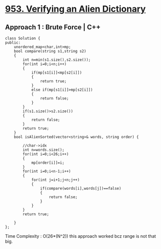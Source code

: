 # <a href="https://leetcode.com/problems/verifying-an-alien-dictionary/">953. Verifying an Alien Dictionary</a>

## Approach 1 : Brute Force | C++ 

```
class Solution {
public:
    unordered_map<char,int>mp;
    bool compare(string s1,string s2)
    {
        int n=min(s1.size(),s2.size());
        for(int i=0;i<n;i++)
        {
            if(mp[s1[i]]<mp[s2[i]])
            {
                return true;
            }
            else if(mp[s1[i]]>mp[s2[i]])
            {
                return false;
            }
        }
        if(s1.size()>s2.size())
        {
            return false;
        }
        return true;
    }
    bool isAlienSorted(vector<string>& words, string order) {
        
        //char->idx
        int n=words.size();
        for(int i=0;i<26;i++)
        {
            mp[order[i]]=i;
        }
        for(int i=0;i<n-1;i++)
        {
            for(int j=i+1;j<n;j++)
            {
                if(compare(words[i],words[j])==false)
                {
                    return false;
                }
            }
        }
        return true;
        
    }
};
```
Time Complexity : O(26*(N^2))
this approach worked bcz range is not that big.
